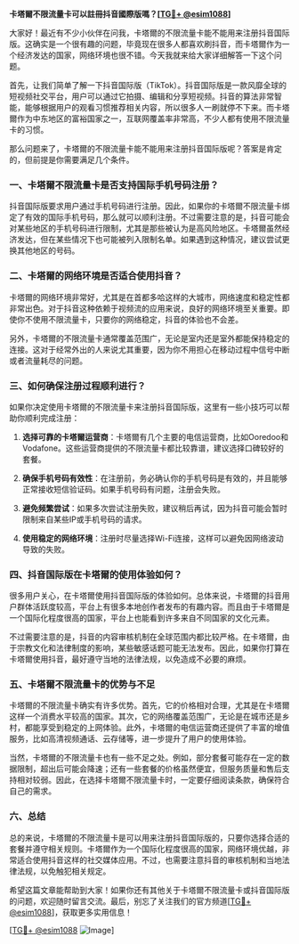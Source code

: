 **卡塔爾不限流量卡可以註冊抖音國際版嗎？[[TG💪+ @esim1088](https://t.me/s/esim1088)]**

大家好！最近有不少小伙伴在问我，卡塔爾的不限流量卡能不能用来注册抖音国际版。这确实是一个很有趣的问题，毕竟现在很多人都喜欢刷抖音，而卡塔爾作为一个经济发达的国家，网络环境也很不错。今天我就来给大家详细解答一下这个问题。

首先，让我们简单了解一下抖音国际版（TikTok）。抖音国际版是一款风靡全球的短视频社交平台，用户可以通过它拍摄、编辑和分享短视频。抖音的算法非常智能，能够根据用户的观看习惯推荐相关内容，所以很多人一刷就停不下来。而卡塔爾作为中东地区的富裕国家之一，互联网覆盖率非常高，不少人都有使用不限流量卡的习惯。

那么问题来了，卡塔爾的不限流量卡能不能用来注册抖音国际版呢？答案是肯定的，但前提是你需要满足几个条件。

### **一、卡塔爾不限流量卡是否支持国际手机号码注册？**

抖音国际版要求用户通过手机号码进行注册。因此，如果你的卡塔爾不限流量卡绑定了有效的国际手机号码，那么就可以顺利注册。不过需要注意的是，抖音可能会对某些地区的手机号码进行限制，尤其是那些被认为是高风险地区。卡塔爾虽然经济发达，但在某些情况下也可能被列入限制名单。如果遇到这种情况，建议尝试更换其他地区的号码。

### **二、卡塔爾的网络环境是否适合使用抖音？**

卡塔爾的网络环境非常好，尤其是在首都多哈这样的大城市，网络速度和稳定性都非常出色。对于抖音这种依赖于视频流的应用来说，良好的网络环境至关重要。即使你不使用不限流量卡，只要你的网络稳定，抖音的体验也不会差。

另外，卡塔爾的不限流量卡通常覆盖范围广，无论是室内还是室外都能保持稳定的连接。这对于经常外出的人来说尤其重要，因为你不用担心在移动过程中信号中断或者流量耗尽的问题。

### **三、如何确保注册过程顺利进行？**

如果你决定使用卡塔爾的不限流量卡来注册抖音国际版，这里有一些小技巧可以帮助你顺利完成注册：

1. **选择可靠的卡塔爾运营商**：卡塔爾有几个主要的电信运营商，比如Ooredoo和Vodafone。这些运营商提供的不限流量卡都比较靠谱，建议选择口碑较好的套餐。
   
2. **确保手机号码有效性**：在注册前，务必确认你的手机号码是有效的，并且能够正常接收短信验证码。如果手机号码有问题，注册会失败。

3. **避免频繁尝试**：如果多次尝试注册失败，建议稍后再试，因为抖音可能会暂时限制来自某些IP或手机号码的请求。

4. **使用稳定的网络环境**：注册时尽量选择Wi-Fi连接，这样可以避免因网络波动导致的失败。

### **四、抖音国际版在卡塔爾的使用体验如何？**

很多用户关心，在卡塔爾使用抖音国际版的体验如何。总体来说，卡塔爾的抖音用户群体活跃度较高，平台上有很多本地创作者发布的有趣内容。而且由于卡塔爾是一个国际化程度很高的国家，平台上也能看到许多来自不同国家的文化元素。

不过需要注意的是，抖音的内容审核机制在全球范围内都比较严格。在卡塔爾，由于宗教文化和法律制度的影响，某些敏感话题可能无法发布。因此，如果你打算在卡塔爾使用抖音，最好遵守当地的法律法规，以免造成不必要的麻烦。

### **五、卡塔爾不限流量卡的优势与不足**

卡塔爾的不限流量卡确实有许多优势。首先，它的价格相对合理，尤其是在卡塔爾这样一个消费水平较高的国家。其次，它的网络覆盖范围广，无论是在城市还是乡村，都能享受到稳定的上网体验。此外，卡塔爾的电信运营商还提供了丰富的增值服务，比如高清视频通话、云存储等，进一步提升了用户的使用体验。

当然，卡塔爾的不限流量卡也有一些不足之处。例如，部分套餐可能存在一定的数据限制，超出后可能会降速；还有一些套餐的价格虽然便宜，但服务质量和售后支持相对较弱。因此，在选择卡塔爾不限流量卡时，一定要仔细阅读条款，确保符合自己的需求。

### **六、总结**

总的来说，卡塔爾的不限流量卡是可以用来注册抖音国际版的，只要你选择合适的套餐并遵守相关规则。卡塔爾作为一个国际化程度很高的国家，网络环境优越，非常适合使用抖音这样的社交媒体应用。不过，也需要注意抖音的审核机制和当地法律法规，以免触犯相关规定。

希望这篇文章能帮助到大家！如果你还有其他关于卡塔爾不限流量卡或抖音国际版的问题，欢迎随时留言交流。最后，别忘了关注我们的官方频道[[TG💪+ @esim1088](https://t.me/s/esim1088)]，获取更多实用信息！

[[TG💪+ @esim1088](https://t.me/s/esim1088) ![Image](https://i.postimg.cc/4NQfJmqS/Snipaste-2025-05-13-00-14-12.png)]